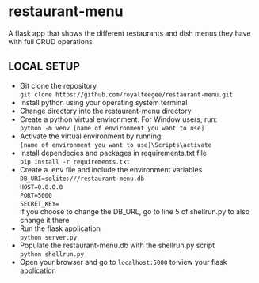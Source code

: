 # restaurant-menu
A flask app that shows the different restaurants and dish menus they have with full CRUD operations

## LOCAL SETUP

- Git clone the repository  
    `git clone https://github.com/royalteegee/restaurant-menu.git`
- Install python using your operating system terminal
- Change directory into the restaurant-menu directory
- Create a python virtual environment. For Window users, run:       
    `python -m venv [name of environment you want to use]`
- Activate the virtual environment by running:  
    `[name of environment you want to use]\Scripts\activate`
- Install dependecies and packages in requirements.txt file   
    `pip install -r requirements.txt`
- Create a .env file and include the environment variables  
    `DB_URI=sqlite:///restaurant-menu.db`  
    `HOST=0.0.0.0`  
    `PORT=5000`  
    `SECRET_KEY=`  
    if you choose to change the DB_URL, go to line 5 of shellrun.py to also change it there  
- Run the flask application  
    `python server.py`
- Populate the restaurant-menu.db with the shellrun.py script  
    `python shellrun.py`
- Open your browser and go to `localhost:5000` to view your flask application